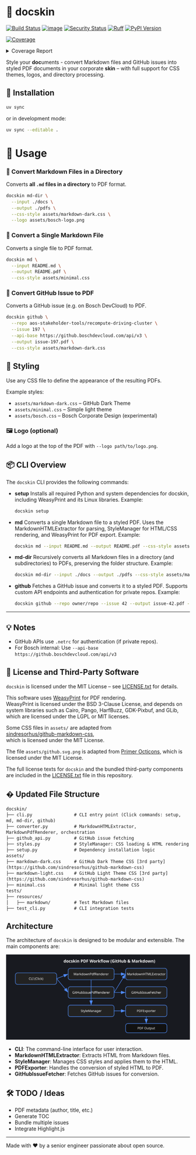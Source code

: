 # 📄 docskin

[![Build Status](https://github.com/cdeimling/docskin/actions/workflows/ci.yml/badge.svg)](https://github.com/cdeimling/docskin/actions)
[![image](https://img.shields.io/pypi/v/ruff.svg)](https://pypi.python.org/pypi/ruff)
[![Security Status](https://img.shields.io/badge/security-bandit-green.svg)](https://github.com/PyCQA/bandit)
[![Ruff](https://img.shields.io/endpoint?url=https://raw.githubusercontent.com/astral-sh/ruff/main/assets/badge/v2.json)](https://github.com/astral-sh/ruff)
[![PyPI Version](https://img.shields.io/pypi/v/docskin?style=flat-square)](https://pypi.org/project/docskin/)
<!-- Pytest Coverage Comment:Begin -->
<a href="https://github.com/cdeimling/docskin/blob/main/README.md"><img alt="Coverage" src="https://img.shields.io/badge/Coverage-79%25-yellow.svg" /></a><details><summary>Coverage Report </summary><table><tr><th>File</th><th>Stmts</th><th>Miss</th><th>Cover</th><th>Missing</th></tr><tbody><tr><td colspan="5"><b>docskin</b></td></tr><tr><td>&nbsp; &nbsp;<a href="https://github.com/cdeimling/docskin/blob/main/docskin/__init__.py">__init__.py</a></td><td>0</td><td>0</td><td>100%</td><td>&nbsp;</td></tr><tr><td>&nbsp; &nbsp;<a href="https://github.com/cdeimling/docskin/blob/main/docskin/__main__.py">__main__.py</a></td><td>6</td><td>6</td><td>0%</td><td><a href="https://github.com/cdeimling/docskin/blob/main/docskin/__main__.py#L3-L18">3&ndash;18</a></td></tr><tr><td colspan="5"><b>docskin/cli</b></td></tr><tr><td>&nbsp; &nbsp;<a href="https://github.com/cdeimling/docskin/blob/main/docskin/cli/__init__.py">__init__.py</a></td><td>21</td><td>1</td><td>91%</td><td><a href="https://github.com/cdeimling/docskin/blob/main/docskin/cli/__init__.py#L49">49</a></td></tr><tr><td colspan="5"><b>docskin/cli/commands</b></td></tr><tr><td>&nbsp; &nbsp;<a href="https://github.com/cdeimling/docskin/blob/main/docskin/cli/commands/__init__.py">__init__.py</a></td><td>4</td><td>0</td><td>100%</td><td>&nbsp;</td></tr><tr><td>&nbsp; &nbsp;<a href="https://github.com/cdeimling/docskin/blob/main/docskin/cli/commands/github_issue.py">github_issue.py</a></td><td>14</td><td>0</td><td>100%</td><td>&nbsp;</td></tr><tr><td>&nbsp; &nbsp;<a href="https://github.com/cdeimling/docskin/blob/main/docskin/cli/commands/markdown_file.py">markdown_file.py</a></td><td>12</td><td>0</td><td>100%</td><td>&nbsp;</td></tr><tr><td>&nbsp; &nbsp;<a href="https://github.com/cdeimling/docskin/blob/main/docskin/cli/commands/markdown_folder.py">markdown_folder.py</a></td><td>17</td><td>0</td><td>100%</td><td>&nbsp;</td></tr><tr><td>&nbsp; &nbsp;<a href="https://github.com/cdeimling/docskin/blob/main/docskin/cli/commands/setup.py">setup.py</a></td><td>5</td><td>1</td><td>80%</td><td><a href="https://github.com/cdeimling/docskin/blob/main/docskin/cli/commands/setup.py#L15">15</a></td></tr><tr><td colspan="5"><b>docskin/core</b></td></tr><tr><td>&nbsp; &nbsp;<a href="https://github.com/cdeimling/docskin/blob/main/docskin/core/__init__.py">__init__.py</a></td><td>0</td><td>0</td><td>100%</td><td>&nbsp;</td></tr><tr><td>&nbsp; &nbsp;<a href="https://github.com/cdeimling/docskin/blob/main/docskin/core/converter.py">converter.py</a></td><td>48</td><td>1</td><td>96%</td><td><a href="https://github.com/cdeimling/docskin/blob/main/docskin/core/converter.py#L47">47</a></td></tr><tr><td>&nbsp; &nbsp;<a href="https://github.com/cdeimling/docskin/blob/main/docskin/core/github_api.py">github_api.py</a></td><td>27</td><td>6</td><td>76%</td><td><a href="https://github.com/cdeimling/docskin/blob/main/docskin/core/github_api.py#L34">34</a>, <a href="https://github.com/cdeimling/docskin/blob/main/docskin/core/github_api.py#L39">39</a>, <a href="https://github.com/cdeimling/docskin/blob/main/docskin/core/github_api.py#L45-L48">45&ndash;48</a></td></tr><tr><td>&nbsp; &nbsp;<a href="https://github.com/cdeimling/docskin/blob/main/docskin/core/setup.py">setup.py</a></td><td>32</td><td>22</td><td>28%</td><td><a href="https://github.com/cdeimling/docskin/blob/main/docskin/core/setup.py#L32">32</a>, <a href="https://github.com/cdeimling/docskin/blob/main/docskin/core/setup.py#L44-L85">44&ndash;85</a>, <a href="https://github.com/cdeimling/docskin/blob/main/docskin/core/setup.py#L96-L99">96&ndash;99</a>, <a href="https://github.com/cdeimling/docskin/blob/main/docskin/core/setup.py#L109-L110">109&ndash;110</a></td></tr><tr><td>&nbsp; &nbsp;<a href="https://github.com/cdeimling/docskin/blob/main/docskin/core/styles.py">styles.py</a></td><td>25</td><td>2</td><td>93%</td><td><a href="https://github.com/cdeimling/docskin/blob/main/docskin/core/styles.py#L27-L28">27&ndash;28</a></td></tr><tr><td><b>TOTAL</b></td><td><b>211</b></td><td><b>39</b></td><td><b>79%</b></td><td>&nbsp;</td></tr></tbody></table></details>
<!-- Pytest Coverage Comment:End -->

Style your **doc**uments - convert Markdown files and GitHub issues into styled PDF documents in your corporate **skin** – with full support for CSS themes, logos, and directory processing.

## 🔧 Installation

```bash
uv sync
```

or in development mode:

```bash
uv sync --editable .
```

# 🚀 Usage

### 📁 Convert Markdown Files in a Directory

Converts **all `.md` files in a directory** to PDF format.

```bash
docskin md-dir \
  --input ./docs \
  --output ./pdfs \
  --css-style assets/markdown-dark.css \
  --logo assets/bosch-logo.png
```

### 📄 Convert a Single Markdown File

Converts a single file to PDF format.

```bash
docskin md \
  --input README.md \
  --output README.pdf \
  --css-style assets/minimal.css
```

### 🐙 Convert GitHub Issue to PDF

Converts a GitHub issue (e.g. on Bosch DevCloud) to PDF.

```bash
docskin github \
  --repo aos-stakeholder-tools/recompute-driving-cluster \
  --issue 197 \
  --api-base https://github.boschdevcloud.com/api/v3 \
  --output issue-197.pdf \
  --css-style assets/markdown-dark.css
```

## 🎨 Styling

Use any CSS file to define the appearance of the resulting PDFs.

Example styles:

- `assets/markdown-dark.css` – GitHub Dark Theme
- `assets/minimal.css` – Simple light theme
- `assets/bosch.css` – Bosch Corporate Design (experimental)

### 🖼️ Logo (optional)

Add a logo at the top of the PDF with `--logo path/to/logo.png`.

## 📦 CLI Overview

The `docskin` CLI provides the following commands:

- **setup**
  Installs all required Python and system dependencies for docskin, including WeasyPrint and its Linux libraries.
  Example:
  ```bash
  docskin setup
  ```

- **md**
  Converts a single Markdown file to a styled PDF.
  Uses the MarkdownHTMLExtractor for parsing, StyleManager for HTML/CSS rendering, and WeasyPrint for PDF export.
  Example:
  ```bash
  docskin md --input README.md --output README.pdf --css-style assets/minimal.css
  ```

- **md-dir**
  Recursively converts all Markdown files in a directory (and subdirectories) to PDFs, preserving the folder structure.
  Example:
  ```bash
  docskin md-dir --input ./docs --output ./pdfs --css-style assets/markdown-dark.css
  ```

- **github**
  Fetches a GitHub issue and converts it to a styled PDF. Supports custom API endpoints and authentication for private repos.
  Example:
  ```bash
  docskin github --repo owner/repo --issue 42 --output issue-42.pdf --css-style assets/markdown-dark.css
  ```

---

## 💡 Notes

- GitHub APIs use `.netrc` for authentication (if private repos).
- For Bosch internal: Use `--api-base https://github.boschdevcloud.com/api/v3`

## 📜 License and Third-Party Software

`docskin` is licensed under the MIT License – see [LICENSE.txt](LICENSE.txt) for details.

This software uses [WeasyPrint](https://weasyprint.org/) for PDF rendering.  
WeasyPrint is licensed under the BSD 3-Clause License, and depends on system libraries such as Cairo, Pango, HarfBuzz, GDK-Pixbuf, and GLib, which are licensed under the LGPL or MIT licenses.

Some CSS files in `assets/` are adapted from  
[sindresorhus/github-markdown-css](https://github.com/sindresorhus/github-markdown-css),  
which is licensed under the MIT License.

The file `assets/github.svg.png` is adapted from
[Primer Octicons](https://github.com/primer/octicons?tab=readme-ov-file),
which is licensed under the MIT License.

The full license texts for `docskin` and the bundled third-party components are included in the [LICENSE.txt](LICENSE.txt) file in this repository.



## �️ Updated File Structure

```text
docskin/
├── cli.py                # CLI entry point (Click commands: setup, md, md-dir, github)
├── converter.py          # MarkdownHTMLExtractor, MarkdownPdfRenderer, orchestration
├── github_api.py         # GitHub issue fetching
├── styles.py             # StyleManager: CSS loading & HTML rendering
├── setup.py              # Dependency installation logic
assets/
├── markdown-dark.css     # GitHub Dark Theme CSS [3rd party](https://github.com/sindresorhus/github-markdown-css)
├── markdown-light.css    # GitHub Light Theme CSS [3rd party](https://github.com/sindresorhus/github-markdown-css)
├── minimal.css           # Minimal light theme CSS
tests/
├── resources/
│   ├── markdown/         # Test Markdown files
├── test_cli.py           # CLI integration tests
```

## Architecture

The architecture of `docskin` is designed to be modular and extensible. The main components are:

![docskin architecture](docs/architecture.svg)

- **CLI**: The command-line interface for user interaction.
- **MarkdownHTMLExtractor**: Extracts HTML from Markdown files.
- **StyleManager**: Manages CSS styles and applies them to the HTML.
- **PDFExporter**: Handles the conversion of styled HTML to PDF.
- **GitHubIssueFetcher**: Fetches GitHub issues for conversion.


## 🛠️ TODO / Ideas

- PDF metadata (author, title, etc.)
- Generate TOC
- Bundle multiple issues
- Integrate Highlight.js

---

Made with ❤️ by a senior engineer passionate about open source.
